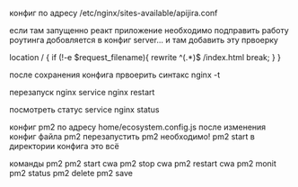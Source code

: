 конфиг по адресу /etc/nginx/sites-available/apijira.conf

если там запущенно реакт приложение необходимо подправить работу роутинга добовляется в конфиг server... и там добавить эту првоерку

location / {
if (!-e $request_filename){
      rewrite ^(.*)$ /index.html break;
}
}

после сохранения конфига првоерить синтакс
nginx -t

перезапуск nginx
service nginx restart

посмотреть статус
service nginx status

конфиг pm2 по адресу home/ecosystem.config.js
после изменения конфиг файла pm2 перезапустить pm2 необходимо! pm2 start в директории конфига это всё

команды pm2
pm2 start cwa
pm2 stop cwa
pm2 restart cwa
pm2 monit
pm2 status
pm2 delete
pm2 save
